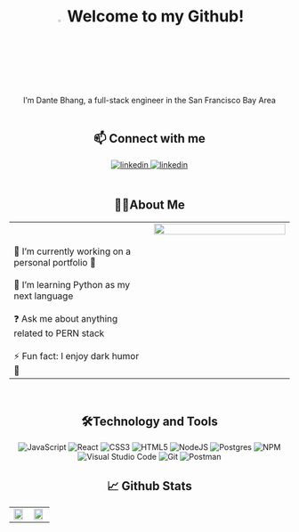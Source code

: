 
# <div align="center"><img src="https://user-images.githubusercontent.com/42378118/110234147-e3259600-7f4e-11eb-95be-0c4047144dea.gif" style="width: 3%" /> Welcome to my Github!</div>
 
<div align="center">
I’m Dante Bhang, a full-stack engineer in the San Francisco Bay Area
<br/><br/>
  
## 📫 Connect with me 

<a href="https://linkedin.com/in/dante-bhang" target="_blank">
<img src=https://img.shields.io/badge/linkedin-%231E77B5.svg?&style=for-the-badge&logo=linkedin&logoColor=white alt=linkedin style="margin-bottom: 5px;" />
</a>  
<a href="mailto:bhangdante@gmail.com" target="_blank">
<img src=https://img.shields.io/badge/Gmail-D14836?style=for-the-badge&logo=gmail&logoColor=white alt=linkedin style="margin-bottom: 5px;" />
</a>  


<br/>  
<br />
  
## 👩‍💻About Me 

<table><tr><td valign="top" width="50%">
    <br/>
    <br />
 <div align="left">
🔭 I’m currently working on a personal portfolio 🙈  
  <br />
  <br />
🌱 I’m learning Python as my next language 
  <br />  
  <br />
❓ Ask me about anything related to PERN stack 
  <br />
<br />
⚡ Fun fact: I enjoy dark humor 👼
  <br />
 </div>
</td><td valign="top" width="60%">

<div align="center">
<img src="https://user-images.githubusercontent.com/87205105/146481462-953c3e91-c142-4860-b186-86638c2c6712.PNG" align="center" style="width: 100%" />
</div>  


</td></tr></table>  

<br/>  


<div align="center">
  
  
## 🛠️Technology and Tools  

![JavaScript](https://img.shields.io/badge/javascript-%23323330.svg?style=for-the-badge&logo=javascript&logoColor=%23F7DF1E)
![React](https://img.shields.io/badge/react-%2320232a.svg?style=for-the-badge&logo=react&logoColor=%2361DAFB)
![CSS3](https://img.shields.io/badge/css3-%231572B6.svg?style=for-the-badge&logo=css3&logoColor=white)
![HTML5](https://img.shields.io/badge/html5-%23E34F26.svg?style=for-the-badge&logo=html5&logoColor=white)
![NodeJS](https://img.shields.io/badge/node.js-6DA55F?style=for-the-badge&logo=node.js&logoColor=white)
![Postgres](https://img.shields.io/badge/postgres-%23316192.svg?style=for-the-badge&logo=postgresql&logoColor=white)
![NPM](https://img.shields.io/badge/NPM-%23000000.svg?style=for-the-badge&logo=npm&logoColor=white)
![Visual Studio Code](https://img.shields.io/badge/Visual%20Studio%20Code-0078d7.svg?style=for-the-badge&logo=visual-studio-code&logoColor=white)
![Git](https://img.shields.io/badge/git-%23F05033.svg?style=for-the-badge&logo=git&logoColor=white)
![Postman](https://img.shields.io/badge/Postman-FF6C37?style=for-the-badge&logo=postman&logoColor=white)
<br/>  


 ## 📈 Github Stats  

<table><tr><td valign="top" width="50%">

<img src="https://github-readme-stats.vercel.app/api?username=dantebhang&show_icons=true&count_private=true&hide_border=true" align="center" style="width: 90%" />

</td><td valign="top" width="50%">

<img src="https://github-readme-stats.vercel.app/api/top-langs/?username=dantebhang&hide_border=true&layout=compact" align="center" style="width: 90%" />

</td></tr></table>  

<br/>  

  
 



